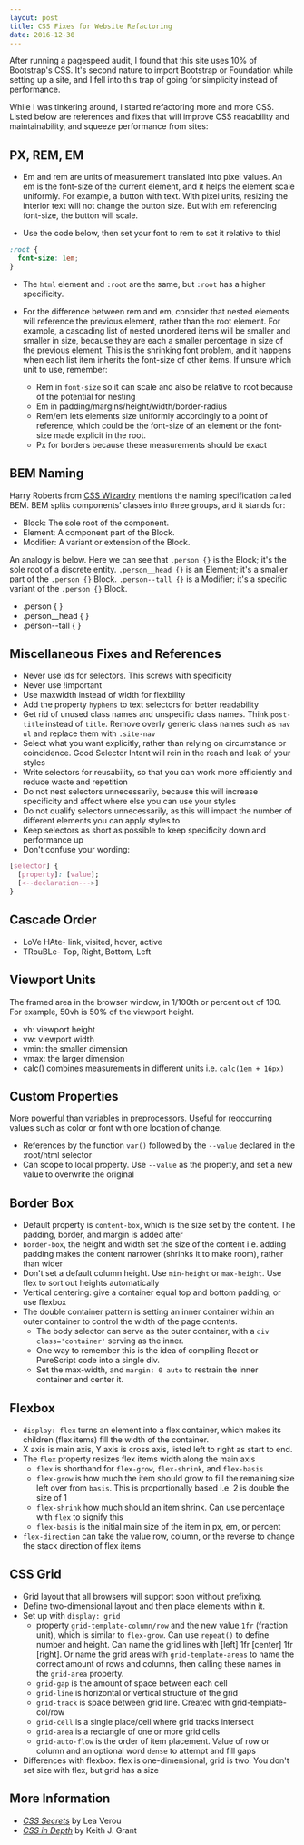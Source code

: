 ```yaml
---
layout: post
title: CSS Fixes for Website Refactoring
date: 2016-12-30
---
```

After running a pagespeed audit, I found that this site uses 10% of Bootstrap's CSS. It's second nature to import Bootstrap or Foundation while setting up a site, and I fell into this trap of going for simplicity instead of performance.

While I was tinkering around, I started refactoring more and more CSS. Listed below are references and fixes that will improve CSS readability and maintainability, and squeeze performance from sites:

## PX, REM, EM

- Em and rem are units of measurement translated into pixel values. An em is the font-size of the current element, and it helps the element scale uniformly. For example, a button with text. With pixel units, resizing the interior text will not change the button size. But with em referencing font-size, the button will scale.

- Use the code below, then set your font to rem to set it relative to this!

```css
:root {
  font-size: 1em;
}
```

- The `html` element and `:root` are the same, but `:root` has a higher specificity.

- For the difference between rem and em, consider that nested elements will reference the previous element, rather than the root element. For example, a cascading list of nested unordered items will be smaller and smaller in size, because they are each a smaller percentage in size of the previous element. This is the shrinking font problem, and it happens when each list item inherits the font-size of other items. If unsure which unit to use, remember:
  - Rem in `font-size` so it can scale and also be relative to root because of the potential for nesting
  - Em in padding/margins/height/width/border-radius
  - Rem/em lets elements size uniformly accordingly to a point of reference, which could be the font-size of an element or the font-size made explicit in the root.
  - Px for borders because these measurements should be exact

## BEM Naming
Harry Roberts from [CSS Wizardry](http://csswizardry.com/) mentions the naming specification called BEM. BEM splits components’ classes into three groups, and it stands for:
- Block: The sole root of the component.
- Element: A component part of the Block.
- Modifier: A variant or extension of the Block.

An analogy is below. Here we can see that `.person {}` is the Block; it's the sole root of a discrete entity. `.person__head {}` is an Element; it's a smaller part of the `.person {}` Block. `.person--tall {}` is a Modifier; it's a specific variant of the `.person {}` Block.

- .person { }
- .person__head { }
- .person--tall { }

## Miscellaneous Fixes and References
- Never use ids for selectors. This screws with specificity
- Never use !important
- Use maxwidth instead of width for flexbility
- Add the property `hyphens` to text selectors for better readability
- Get rid of unused class names and unspecific class names. Think `post-title` instead of `title`. Remove overly generic class names such as `nav ul` and replace them with `.site-nav`
- Select what you want explicitly, rather than relying on circumstance or coincidence. Good Selector Intent will rein in the reach and leak of your styles
- Write selectors for reusability, so that you can work more efficiently and reduce waste and repetition
- Do not nest selectors unnecessarily, because this will increase specificity and affect where else you can use your styles
- Do not qualify selectors unnecessarily, as this will impact the number of different elements you can apply styles to
- Keep selectors as short as possible to keep specificity down and performance up
- Don't confuse your wording:

```css
[selector] {
  [property]: [value];
  [<--declaration--->]
}
```

## Cascade Order
- LoVe HAte- link, visited, hover, active
- TRouBLe- Top, Right, Bottom, Left

## Viewport Units
The framed area in the browser window, in 1/100th or percent out of 100. For example, 50vh is 50% of the viewport height.
- vh: viewport height
- vw: viewport width
- vmin: the smaller dimension
- vmax: the larger dimension
- calc() combines measurements in different units i.e. `calc(1em + 16px)`

## Custom Properties

More powerful than variables in preprocessors. Useful for reoccurring values such as color or font with one location of change.
- References by the function `var()` followed by the `--value` declared in the :root/html selector
- Can scope to local property. Use `--value` as the property, and set a new value to overwrite the original

## Border Box

- Default property is `content-box`, which is the size set by the content. The padding, border, and margin is added after
- `border-box`, the height and width set the size of the content i.e. adding padding makes the content narrower (shrinks it to make room), rather than wider
- Don't set a default column height. Use `min-height` or `max-height`. Use flex to sort out heights automatically
- Vertical centering: give a container equal top and bottom padding, or use flexbox
- The double container pattern is setting an inner container within an outer container to control the width of the page contents.
  - The body selector can serve as the outer container, with a `div class='container'` serving as the inner.
  - One way to remember this is the idea of compiling React or PureScript code into a single div.
  - Set the max-width, and `margin: 0 auto` to restrain the inner container and center it.

## Flexbox

- `display: flex` turns an element into a flex container, which makes its children (flex items) fill the width of the container.
- X axis is main axis, Y axis is cross axis, listed left to right as start to end.
- The `flex` property resizes flex items width along the main axis
  - `flex` is shorthand for `flex-grow`, `flex-shrink`, and `flex-basis`
  - `flex-grow` is how much the item should grow to fill the remaining size left over from `basis`. This is proportionally based i.e. 2 is double the size of 1
  - `flex-shrink` how much should an item shrink. Can use percentage with `flex` to signify this
  - `flex-basis` is the initial main size of the item in px, em, or percent
- `flex-direction` can take the value row, column, or the reverse to change the stack direction of flex items

## CSS Grid

- Grid layout that all browsers will support soon without prefixing.
- Define two-dimensional layout and then place elements within it.
- Set up with `display: grid`
  - property `grid-template-column/row` and the new value `1fr` (fraction unit), which is similar to `flex-grow`. Can use `repeat()` to define number and height. Can name the grid lines with [left] 1fr [center] 1fr [right]. Or name the grid areas with `grid-template-areas` to name the correct amount of rows and columns, then calling these names in the `grid-area` property.
  - `grid-gap` is the amount of space between each cell
  - `grid-line` is horizontal or vertical structure of the grid
  - `grid-track` is space between grid line. Created with grid-template-col/row
  - `grid-cell` is a single place/cell where grid tracks intersect
  - `grid-area` is a rectangle of one or more grid cells
  - `grid-auto-flow` is the order of item placement. Value of row or column and an optional word `dense` to attempt and fill gaps
- Differences with flexbox: flex is one-dimensional, grid is two. You don't set size with flex, but grid has a size

## More Information

- [*CSS Secrets*](http://lea.verou.me/) by Lea Verou
- [*CSS in Depth*](https://www.manning.com/books/css-in-depth) by Keith J. Grant
